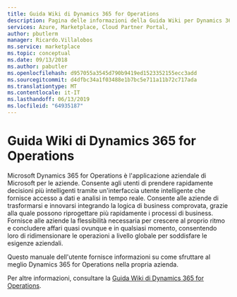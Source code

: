 ```yaml
---
title: Guida Wiki di Dynamics 365 for Operations
description: Pagina delle informazioni della Guida Wiki per Dynamics 365 for Operations
services: Azure, Marketplace, Cloud Partner Portal,
author: pbutlerm
manager: Ricardo.Villalobos
ms.service: marketplace
ms.topic: conceptual
ms.date: 09/13/2018
ms.author: pabutler
ms.openlocfilehash: d957055a3545d790b9419ed1523352155ecc3add
ms.sourcegitcommit: d4dfbc34a1f03488e1b7bc5e711a11b72c717ada
ms.translationtype: MT
ms.contentlocale: it-IT
ms.lasthandoff: 06/13/2019
ms.locfileid: "64935187"
---
```

# <a name="dynamics-365-for-operations-help-wiki"></a>Guida Wiki di Dynamics 365 for Operations

Microsoft Dynamics 365 for Operations è l'applicazione aziendale di Microsoft per le aziende. Consente agli utenti di prendere rapidamente decisioni più intelligenti tramite un'interfaccia utente intelligente che fornisce accesso a dati e analisi in tempo reale. Consente alle aziende di trasformarsi e innovarsi integrando la logica di business comprovata, grazie alla quale possono riprogettare più rapidamente i processi di business. Fornisce alle aziende la flessibilità necessaria per crescere al proprio ritmo e concludere affari quasi ovunque e in qualsiasi momento, consentendo loro di ridimensionare le operazioni a livello globale per soddisfare le esigenze aziendali.

Questo manuale dell'utente fornisce informazioni su come sfruttare al meglio Dynamics 365 for Operations nella propria azienda.

Per altre informazioni, consultare la [Guida Wiki di Dynamics 365 for Operations](https://docs.microsoft.com/dynamics365/operations/).
